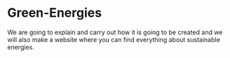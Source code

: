 # Green-Energies
We are going to explain and carry out how it is going to be created and we will also make a website where you can find everything about sustainable energies.
